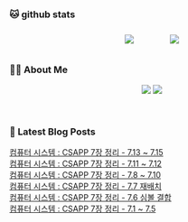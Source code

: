 
###  🐱 github stats  

<div id="main" align="center">
    <img src="https://github-readme-stats.vercel.app/api?username=Kojaewoong0504&count_private=true&show_icons=true&theme=tokyonight"
        style="height: auto; margin-left: 20px; margin-right: 20px; padding: 10px;"/>
    <img src="https://github-readme-stats.vercel.app/api/top-langs/?username=Kojaewoong0504&layout=compact"   
        style="height: auto; margin-left: 20px; margin-right: 20px; padding: 10px;"/>
</div>

###  💁‍♀️ About Me  
<p align="center">
    <a href="https://www.gowoong.com/"><img src="https://img.shields.io/badge/Blog-FF5722?style=flat-square&logo=Blogger&logoColor=white"/></a>
    <a href="mailto:jaewoong.ko0504@gmail.com"><img src="https://img.shields.io/badge/Gmail-d14836?style=flat-square&logo=Gmail&logoColor=white&link=ilovefran.ofm@gmail.com"/></a>
</p>

<br>

### 📕 Latest Blog Posts   

<a href ="https://www.gowoong.com/87"> 컴퓨터 시스템 : CSAPP 7장 정리 - 7.13 ~ 7.15 </a> <br>
<a href ="https://www.gowoong.com/86"> 컴퓨터 시스템 : CSAPP 7장 정리 - 7.11 ~ 7.12 </a> <br>
<a href ="https://www.gowoong.com/85"> 컴퓨터 시스템 : CSAPP 7장 정리 - 7.8 ~ 7.10 </a> <br>
<a href ="https://www.gowoong.com/84"> 컴퓨터 시스템 : CSAPP 7장 정리 - 7.7 재배치 </a> <br>
<a href ="https://www.gowoong.com/83"> 컴퓨터 시스템 : CSAPP 7장 정리 - 7.6 심볼 결합 </a> <br>
<a href ="https://www.gowoong.com/82"> 컴퓨터 시스템 : CSAPP 7장 정리 - 7.1 ~ 7.5 </a> <br>
